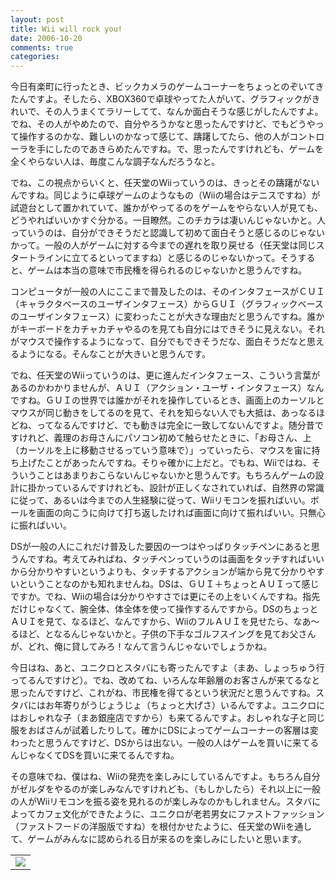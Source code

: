 ```yaml
---
layout: post
title: Wii will rock you!
date: 2006-10-20
comments: true
categories:
---
```



今日有楽町に行ったとき、ビックカメラのゲームコーナーをちょっとのぞいてきたんですよ。そしたら、XBOX360で卓球やってた人がいて、グラフィックがきれいで、その人うまくてラリーしてて、なんか面白そうな感じがしたんですよ。でね、その人がやめたので、自分やろうかなと思ったんですけど、でもどうやって操作するのかな、難しいのかなって感じて、躊躇してたら、他の人がコントローラを手にしたのであきらめたんですね。で、思ったんですけれども、ゲームを全くやらない人は、毎度こんな調子なんだろうなと。

でね、この視点からいくと、任天堂のWiiっていうのは、きっとその躊躇がないんですね。同じように卓球ゲームのようなもの（Wiiの場合はテニスですね）が試遊台として置かれていて、誰かがやってるのをゲームをやらない人が見ても、どうやればいいかすぐ分かる。一目瞭然。このチカラは凄いんじゃないかと。人っていうのは、自分ができそうだと認識して初めて面白そうと感じるのじゃないかって。一般の人がゲームに対する今までの遅れを取り戻せる（任天堂は同じスタートラインに立てるといってますね）と感じるのじゃないかって。そうすると、ゲームは本当の意味で市民権を得られるのじゃないかと思うんですね。

コンピュータが一般の人にここまで普及したのは、そのインタフェースがＣＵＩ（キャラクタベースのユーザインタフェース）からＧＵＩ（グラフィックベースのユーザインタフェース）に変わったことが大きな理由だと思うんですね。誰かがキーボードをカチャカチャやるのを見ても自分にはできそうに見えない。それがマウスで操作するようになって、自分でもできそうだな、面白そうだなと思えるようになる。そんなことが大きいと思うんです。

でね、任天堂のWiiっていうのは、更に進んだインタフェース、こういう言葉があるのかわかりませんが、ＡＵＩ（アクション・ユーザ・インタフェース）なんですね。ＧＵＩの世界では誰かがそれを操作しているとき、画面上のカーソルとマウスが同じ動きをしてるのを見て、それを知らない人でも大抵は、あっなるほどね、ってなるんですけど、でも動きは完全に一致してないんですよ。随分昔ですけれど、義理のお母さんにパソコン初めて触らせたときに、「お母さん、上（カーソルを上に移動させるっていう意味で）」っていったら、マウスを宙に持ち上げたことがあったんですね。そりゃ確かに上だと。でもね、Wiiではね、そういうことはあまりおこらないんじゃないかと思うんです。もちろんゲームの設計に掛かっているんですけれども、設計が正しくなされていれば、自然界の常識に従って、あるいは今までの人生経験に従って、Wiiリモコンを振ればいい。ボールを画面の向こうに向けて打ち返したければ画面に向けて振ればいい。只無心に振ればいい。

DSが一般の人にこれだけ普及した要因の一つはやっぱりタッチペンにあると思うんですね。考えてみればね、タッチペンっていうのは画面をタッチすればいいから分かりやすいというよりも、タッチするアクションが端から見て分かりやすいということなのかも知れませんね。DSは、ＧＵＩ＋ちょっとＡＵＩって感じですか。でね、Wiiの場合は分かりやすさでは更にその上をいくんですね。指先だけじゃなくて、腕全体、体全体を使って操作するんですから。DSのちょっとＡＵＩを見て、なるほど、なんですから、WiiのフルＡＵＩを見せたら、なあ～るほど、となるんじゃないかと。子供の下手なゴルフスイングを見てお父さんが、どれ、俺に貸してみろ！なんて言うんじゃないでしょうかね。

今日はね、あと、ユニクロとスタバにも寄ったんですよ（まあ、しょっちゅう行ってるんですけど）。でね、改めてね、いろんな年齢層のお客さんが来てるなと思ったんですけど、これがね、市民権を得てるという状況だと思うんですね。スタバにはお年寄りがうじょうじょ（ちょっと大げさ）いるんですよ。ユニクロにはおしゃれな子（まあ銀座店ですから）も来てるんですよ。おしゃれな子と同じ服をおばさんが試着したりして。確かにDSによってゲームコーナーの客層は変わったと思うんですけど、DSからは出ない。一般の人はゲームを買いに来てるんじゃなくてDSを買いに来てるんですね。

その意味でね、僕はね、Wiiの発売を楽しみにしているんですよ。もちろん自分がゼルダをやるのが楽しみなんですけれども、（もしかしたら）それ以上に一般の人がWiiリモコンを振る姿を見れるのが楽しみなのかもしれません。スタバによってカフェ文化ができたように、ユニクロが老若男女にファストファッション（ファストフードの洋服版ですね）を根付かせたように、任天堂のWiiを通して、ゲームがみんなに認められる日が来るのを楽しみにしたいと思います。
<table style="width:auto;"><tr><td><a href="http://picasaweb.google.com/postagie/Wii061020/photo#4987900440126947346"><img src="http://lh6.google.com/postagie/RTiVBfTIABI/AAAAAAAACSk/i6Ui-poKARU/s288/R0011769.JPG"></a></td></tr>
</table>